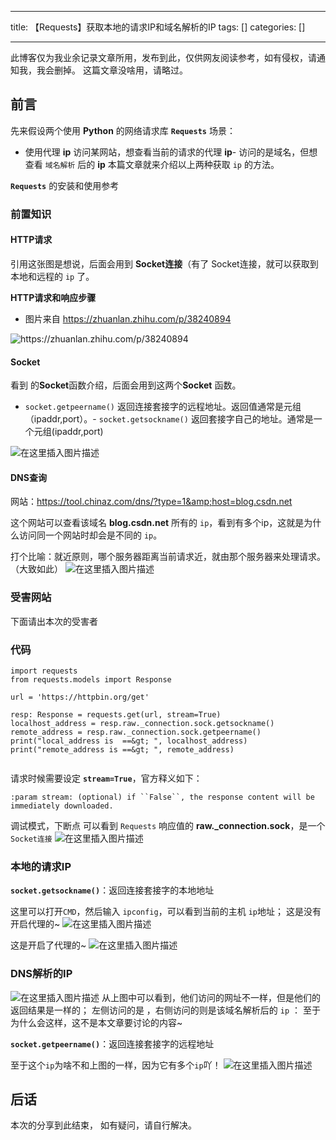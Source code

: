 
--- 
title:  【Requests】获取本地的请求IP和域名解析的IP 
tags: []
categories: [] 

---
>  
 此博客仅为我业余记录文章所用，发布到此，仅供网友阅读参考，如有侵权，请通知我，我会删掉。 这篇文章没啥用，请略过。 


## 前言

先来假设两个使用 **Python** 的网络请求库 **`Requests`** 场景：
- 使用代理 **ip** 访问某网站，想查看当前的请求的代理 **ip**- 访问的是域名，但想查看 `域名解析` 后的 **ip**
本篇文章就来介绍以上两种获取 `ip` 的方法。

**`Requests`** 的安装和使用参考  <img src="https://img-blog.csdnimg.cn/8cc6d014f05a47a4bba8732e0e01f0d3.png" alt="">

### 前置知识

#### HTTP请求

>  
 引用这张图是想说，后面会用到 **Socket连接**（有了 Socket连接，就可以获取到本地和远程的 `ip` 了。 


**HTTP请求和响应步骤**
- 图片来自 https://zhuanlan.zhihu.com/p/38240894
<img src="https://img-blog.csdnimg.cn/795aec0245a14eeea4813ab8ac2a1723.png" alt="https://zhuanlan.zhihu.com/p/38240894">

#### Socket

看到  的**Socket**函数介绍，后面会用到这两个**Socket** 函数。
- `socket.getpeername()` 返回连接套接字的远程地址。返回值通常是元组（ipaddr,port）。- `socket.getsockname()` 返回套接字自己的地址。通常是一个元组(ipaddr,port)
<img src="https://img-blog.csdnimg.cn/dbd5876925a144f38bdb850d3d81e9ce.png" alt="在这里插入图片描述">

#### DNS查询

网站：https://tool.chinaz.com/dns/?type=1&amp;host=blog.csdn.net

这个网站可以查看该域名 **blog.csdn.net** 所有的 `ip`，看到有多个ip，这就是为什么访问同一个网站时却会是不同的 `ip`。

打个比喻：就近原则，哪个服务器距离当前请求近，就由那个服务器来处理请求。（大致如此） <img src="https://img-blog.csdnimg.cn/62997aa0447c464d96a5da1faf3ffd8f.png" alt="在这里插入图片描述">

### 受害网站

下面请出本次的受害者

### 代码

```
import requests
from requests.models import Response

url = 'https://httpbin.org/get'

resp: Response = requests.get(url, stream=True)
localhost_address = resp.raw._connection.sock.getsockname()
remote_address = resp.raw._connection.sock.getpeername()
print("local_address is  ==&gt; ", localhost_address)
print("remote_address is ==&gt; ", remote_address)


```

请求时候需要设定 **`stream=True`**，官方释义如下：

```
:param stream: (optional) if ``False``, the response content will be immediately downloaded.

```

调试模式，下断点 可以看到 `Requests` 响应值的 **raw._connection.sock**，是一个`Socket连接` <img src="https://img-blog.csdnimg.cn/4643062d734e400ea610d39913ef6599.png" alt="在这里插入图片描述">

### 本地的请求IP

**`socket.getsockname()`**：返回连接套接字的本地地址

这里可以打开`CMD`，然后输入 `ipconfig`，可以看到当前的主机 `ip`地址； 这是没有开启代理的~ <img src="https://img-blog.csdnimg.cn/0437adeacd274164821efb4c7b70343c.png" alt="在这里插入图片描述">

这是开启了代理的~ <img src="https://img-blog.csdnimg.cn/0f14469ef6b04525bfd215d57d434294.png" alt="在这里插入图片描述">

### DNS解析的IP

<img src="https://img-blog.csdnimg.cn/1d417d35bee74e98ad4b8a009c6a930f.png" alt="在这里插入图片描述"> 从上图中可以看到，他们访问的网址不一样，但是他们的返回结果是一样的； 左侧访问的是 ，右侧访问的则是该域名解析后的 `ip` ： 至于为什么会这样，这不是本文章要讨论的内容~

**`socket.getpeername()`**：返回连接套接字的远程地址

至于这个`ip`为啥不和上图的一样，因为它有多个`ip`吖！ <img src="https://img-blog.csdnimg.cn/1754650284924b37900952897cf29c6f.png" alt="在这里插入图片描述">

## 后话

本次的分享到此结束， 如有疑问，请自行解决。
